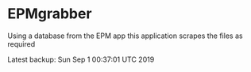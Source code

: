 # EPMgrabber
Using a database from the EPM app this application scrapes the files as required


Latest backup: Sun Sep 1 00:37:01 UTC 2019
